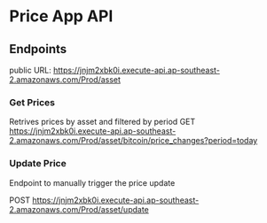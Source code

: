 # Price App API

## Endpoints

public URL:
https://jnjm2xbk0i.execute-api.ap-southeast-2.amazonaws.com/Prod/asset

### Get Prices

Retrives prices by asset and filtered by period
GET https://jnjm2xbk0i.execute-api.ap-southeast-2.amazonaws.com/Prod/asset/bitcoin/price_changes?period=today

### Update Price

Endpoint to manually trigger the price update

POST https://jnjm2xbk0i.execute-api.ap-southeast-2.amazonaws.com/Prod/asset/update
